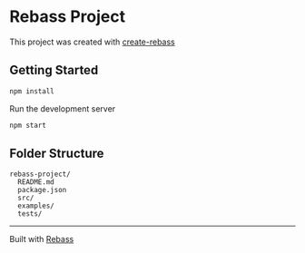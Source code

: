 
# Rebass Project

This project was created with [create-rebass][]

## Getting Started

```sh
npm install
```

Run the development server

```sh
npm start
```

## Folder Structure

```
rebass-project/
  README.md
  package.json
  src/
  examples/
  tests/
```

---

Built with [Rebass][]

[Rebass]: https://github.com/rebassjs/rebass
[create-rebass]: https://github.com/rebassjs/create-rebass
